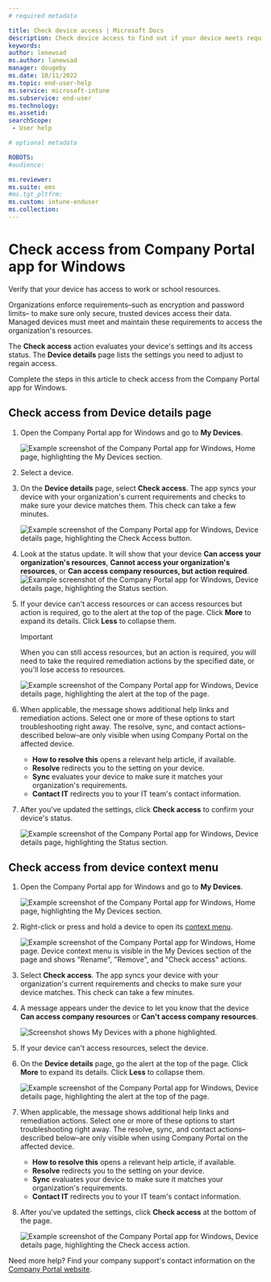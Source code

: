 ```yaml
---
# required metadata

title: Check device access | Microsoft Docs
description: Check device access to find out if your device meets requirements, and is able to access work or school resources.
keywords:
author: lenewsad
ms.author: lanewsad
manager: dougeby
ms.date: 10/11/2022
ms.topic: end-user-help
ms.service: microsoft-intune
ms.subservice: end-user
ms.technology:
ms.assetid: 
searchScope:
 - User help

# optional metadata

ROBOTS:  
#audience:

ms.reviewer: 
ms.suite: ems
#ms.tgt_pltfrm:
ms.custom: intune-enduser
ms.collection: 
---
```


# Check access from Company Portal app for Windows

Verify that your device has access to work or school resources. 

Organizations enforce requirements&ndash;such as encryption and password limits&ndash; to make sure only secure, trusted devices access their data. Managed devices must meet and maintain these requirements to access the organization's resources.

The **Check access** action evaluates your device's settings and its access status. The **Device details** page lists the settings you need to adjust to regain access. 

Complete the steps in this article to check access from the Company Portal app for Windows.  

## Check access from Device details page  
1. Open the Company Portal app for Windows and go to **My Devices**.  

    ![Example screenshot of the Company Portal app for Windows, Home page, highlighting the My Devices section.](./media/1809_CheckAccess_Context_Select_Device.png)  
2. Select a device.  
3. On the **Device details** page, select **Check access**. The app syncs your device with your organization's current requirements and checks to make sure your device matches them. This check can take a few minutes.  

    ![Example screenshot of the Company Portal app for Windows, Device details page, highlighting the Check Access button.](./media/1809_CheckAccess_Checking_Status.png) 

4. Look at the status update. It will show that your device **Can access your organization's resources**, **Cannot access your organization's resources**, or **Can access company resources, but action required**.
   ![Example screenshot of the Company Portal app for Windows, Device details page, highlighting the Status section.](./media/1809_CheckAccess_Device_details_status1.png)  
   
5. If your device can't access resources or can access resources but action is required, go to the alert at the top of the page. Click **More** to expand its details. Click **Less** to collapse them.

    > [!IMPORTANT]
    > When you can still access resources, but an action is required, you will need to take the required remediation actions by the specified date, or you'll lose access to resources.

    ![Example screenshot of the Company Portal app for Windows, Device details page, highlighting the alert at the top of the page.](./media/1809_CheckAccess_Device_details_alert1.png)  

6. When applicable, the message shows additional help links and remediation actions. Select one or more of these options to start troubleshooting right away. The resolve, sync, and contact actions&ndash;described below&ndash;are only visible when using Company Portal on the affected device.  

     * **How to resolve this** opens a relevant help article, if available.  
     * **Resolve** redirects you to the setting on your device.  
     * **Sync** evaluates your device to make sure it matches your organization's requirements.  
     * **Contact IT** redirects you to your IT team's contact information.   
 
6. After you've updated the settings, click **Check access** to confirm your device's status.  

    ![Example screenshot of the Company Portal app for Windows, Device details page, highlighting the Status section.](./media/1809_CheckAccess_Device_details_status1.png)  

## Check access from device context menu  
1. Open the Company Portal app for Windows and go to **My Devices**.  

    ![Example screenshot of the Company Portal app for Windows, Home page, highlighting the My Devices section.](./media/1809_CheckAccess_Context_Select_Device.png)  

2. Right-click or press and hold a device to open its [context menu](/windows/uwp/design/controls-and-patterns/menus).  

    ![Example screenshot of the Company Portal app for Windows, Home page. Device context menu is visible in the **My Devices** section of the page and shows "Rename", "Remove", and "Check access" actions.](./media/1809_DeviceContextMenu_Windows_CP.png)  
3. Select **Check access**. The app syncs your device with your organization's current requirements and checks to make sure your device matches. This check can take a few minutes.  
 
4. A message appears under the device to let you know that the device **Can access company resources** or **Can't access company resources**. 

    ![Screenshot shows My Devices with a phone highlighted.](./media/1809_CheckAccess_Context_Menu_Alert2.png) 

5. If your device can't access resources, select the device.  
6. On the **Device details** page, go the alert at the top of the page. Click **More** to expand its details. Click **Less** to collapse them.  

    ![Example screenshot of the Company Portal app for Windows, Device details page, highlighting the alert at the top of the page.](./media/1809_CheckAccess_Device_details_alert1.png)  

6. When applicable, the message shows additional help links and remediation actions. Select one or more of these options to start troubleshooting right away. The resolve, sync, and contact actions&ndash;described below&ndash;are only visible when using Company Portal on the affected device.  

     * **How to resolve this** opens a relevant help article, if available.  
     * **Resolve** redirects you to the setting on your device.  
     * **Sync** evaluates your device to make sure it matches your organization's requirements.  
     * **Contact IT** redirects you to your IT team's contact information.    

7. After you've updated the settings, click **Check access** at the bottom of the page.  

    ![Example screenshot of the Company Portal app for Windows, Device details page, highlighting the Check access action.](./media/1809_CheckAccess_Device_details_button.png) 


Need more help? Find your company support's contact information on the [Company Portal website](https://go.microsoft.com/fwlink/?linkid=2010980).
